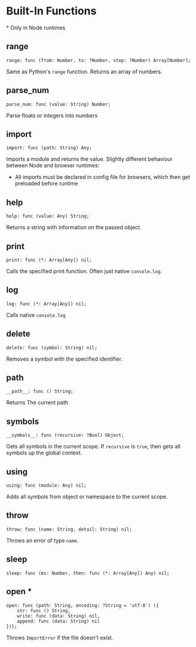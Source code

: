 # Built-In Functions

\* Only in Node runtimes

## range
```
range: func (from: Number, to: ?Number, step: ?Number) Array[Number];
```
Same as Python's `range` function. Returns an array of numbers.

## parse_num
```
parse_num: func (value: String) Number;
```
Parse floats or integers into numbers

## import
```
import: func (path: String) Any;
```
Imports a module and returns the value.
Slightly different behaviour between Node and browser runtimes:
* All imports must be declared in config file for browsers, which then get preloaded before runtime

## help
```
help: func (value: Any) String;
```
Returns a string with information on the passed object.

## print
```
print: func (*: Array[Any]) nil;
```
Calls the specified print function. Often just native `console.log`.

## log
```
log: func (*: Array[Any]) nil;
```
Calls native `console.log`


## delete
```
delete: func (symbol: String) nil;
```
Removes a symbol with the specified identifier.

## __path__
```
__path__: func () String;
```
Returns The current path

## __symbols__
```
__symbols__: func (recursive: ?Bool) Object;
```
Gets all symbols in the current scope. 
If `recursive` is `true`, then gets all symbols up the global context.

## using
```
using: func (module: Any) nil;
```
Adds all symbols from object or namespace to the current scope.

## throw
```
throw: func (name: String, detail: String) nil;
```
Throws an error of type `name`.

## sleep
```
sleep: func (ms: Number, then: func (*: Array[Any]) Any) nil;
```

## open *
```
open: func (path: String, encoding: ?String = 'utf-8') ({
    str: func () String,
    write: func (data: String) nil,
    append: func (data: String) nil
})};
```

Throws `ImportError` if the file doesn't exist.